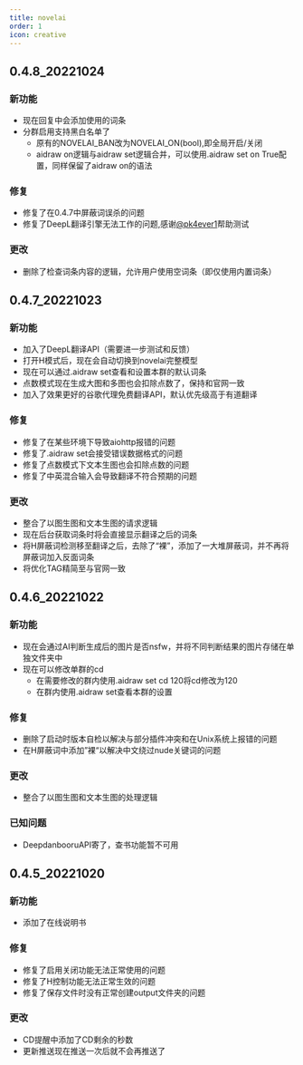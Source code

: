 ```yaml
---
title: novelai
order: 1
icon: creative
---
```

## 0.4.8_20221024
### 新功能
- 现在回复中会添加使用的词条
- 分群启用支持黑白名单了
    - 原有的NOVELAI_BAN改为NOVELAI_ON(bool),即全局开启/关闭
    - aidraw on逻辑与aidraw set逻辑合并，可以使用.aidraw set on True配置，同样保留了aidraw on的语法
### 修复
- 修复了在0.4.7中屏蔽词误杀的问题
- 修复了DeepL翻译引擎无法工作的问题,感谢[@pk4ever1](https://github.com/pk4ever1)帮助测试
### 更改
- 删除了检查词条内容的逻辑，允许用户使用空词条（即仅使用内置词条）
## 0.4.7_20221023
### 新功能
- 加入了DeepL翻译API（需要进一步测试和反馈）
- 打开H模式后，现在会自动切换到novelai完整模型
- 现在可以通过.aidraw set查看和设置本群的默认词条
- 点数模式现在生成大图和多图也会扣除点数了，保持和官网一致
- 加入了效果更好的谷歌代理免费翻译API，默认优先级高于有道翻译
### 修复
- 修复了在某些环境下导致aiohttp报错的问题
- 修复了.aidraw set会接受错误数据格式的问题
- 修复了点数模式下文本生图也会扣除点数的问题
- 修复了中英混合输入会导致翻译不符合预期的问题
### 更改
- 整合了以图生图和文本生图的请求逻辑
- 现在后台获取词条时将会直接显示翻译之后的词条
- 将H屏蔽词检测移至翻译之后，去除了“裸”，添加了一大堆屏蔽词，并不再将屏蔽词加入反面词条
- 将优化TAG精简至与官网一致

## 0.4.6_20221022
### 新功能
- 现在会通过AI判断生成后的图片是否nsfw，并将不同判断结果的图片存储在单独文件夹中
- 现在可以修改单群的cd
    - 在需要修改的群内使用.aidraw set cd 120将cd修改为120
    - 在群内使用.aidraw set查看本群的设置
### 修复
- 删除了启动时版本自检以解决与部分插件冲突和在Unix系统上报错的问题
- 在H屏蔽词中添加”裸“以解决中文绕过nude关键词的问题
### 更改
- 整合了以图生图和文本生图的处理逻辑
### 已知问题
- DeepdanbooruAPI寄了，查书功能暂不可用

## 0.4.5_20221020
### 新功能
- 添加了在线说明书
### 修复
- 修复了启用关闭功能无法正常使用的问题
- 修复了H控制功能无法正常生效的问题
- 修复了保存文件时没有正常创建output文件夹的问题
### 更改
- CD提醒中添加了CD剩余的秒数
- 更新推送现在推送一次后就不会再推送了